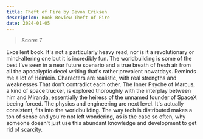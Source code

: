 ```yaml
---
title: Theft of Fire by Devon Eriksen
description: Book Review Theft of Fire
date: 2024-01-05
---
```

> Score: 7

Excellent book. It's not a particularly heavy read, nor is it a revolutionary
or mind-altering one but it is incredibly fun. The worldbuilding is some of the
best I've seen in a near future scenario and a true breath of fresh air from
all the apocalyptic decel writing that's rather prevalent nowatdays. Reminds me
a lot of Heinlein. Characters are realistic, with real strengths and weaknesses
That don't contradict each other. The Inner Psyche of Marcus, a kind of space
trucker, is explored thoroughly with the interplay between him and Miranda,
essentially the heiress of the unnamed founder of SpaceX beeing forced. The
physics and engineering are next level. It's actually consistent, fits into the
worldbuilding. The way tech is distributed makes a ton of sense and you're not
left wondering, as is the case so often, why someone doesn't just use this
abundant knowledge and development to get rid of scarcity.
